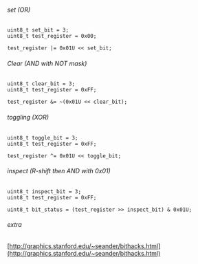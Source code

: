 ###### set (OR)
    
    uint8_t set_bit = 3;
    uint8_t test_register = 0x00;
    
    test_register |= 0x01U << set_bit;

###### Clear (AND with NOT mask)
    uint8_t clear_bit = 3;
    uint8_t test_register = 0xFF;
    
    test_register &= ~(0x01U << clear_bit);

###### toggling (XOR)
    
    uint8_t toggle_bit = 3;
    uint8_t test_register = 0xFF;
    
    test_register ^= 0x01U << toggle_bit;

###### inspect (R-shift then AND with 0x01)
    uint8_t inspect_bit = 3;
    uint8_t test_register = 0xFF;
    
    uint8_t bit_status = (test_register >> inspect_bit) & 0x01U;

###### extra

[http://graphics.stanford.edu/~seander/bithacks.html](http://graphics.stanford.edu/~seander/bithacks.html)